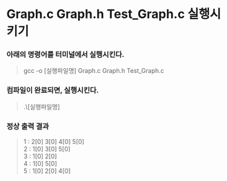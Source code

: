 # Graph.c Graph.h Test_Graph.c 실행시키기

### 아래의 명령어를 터미널에서 실행시킨다.

> gcc -o [실행파일명] Graph.c Graph.h Test_Graph.c

### 컴파일이 완료되면, 실행시킨다.

> .\\[실행파일명]

### 정상 출력 결과

> 1 : 2[0] 3[0] 4[0] 5[0] <br>
> 2 : 1[0] 3[0] 5[0] <br>
> 3 : 1[0] 2[0] <br>
> 4 : 1[0] 5[0] <br>
> 5 : 1[0] 2[0] 4[0]
